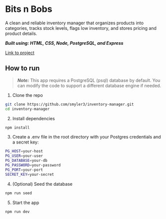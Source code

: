 # Bits n Bobs
A clean and reliable inventory manager that organizes products into categories, tracks stock levels, flags low inventory, and stores pricing and product details.

***Built using: HTML, CSS, Node, PostgreSQL, and Express***

[Link to project](https://bitsnbobs.talymmyler.com/)

## How to run
> ***Note:*** This app requires a PostgreSQL (psql) database by default. You can modify the code to support a different database engine if needed.
1. Clone the repo
```bash
git clone https://github.com/smyler3/inventory-manager.git
cd inventory-manager
```

2. Install dependencies
```bash
npm install
```

3. Create a .env file in the root directory with your Postgres credentials and a secret key:
```bash
PG_HOST=your-host
PG_USER=your-user
PG_DATABASE=your-db
PG_PASSWORD=your-password
PG_PORT=your-port
SECRET_KEY=your-secret
```

4. (Optional) Seed the database
```bash
npm run seed
```
5. Start the app
```bash
npm run dev
```
